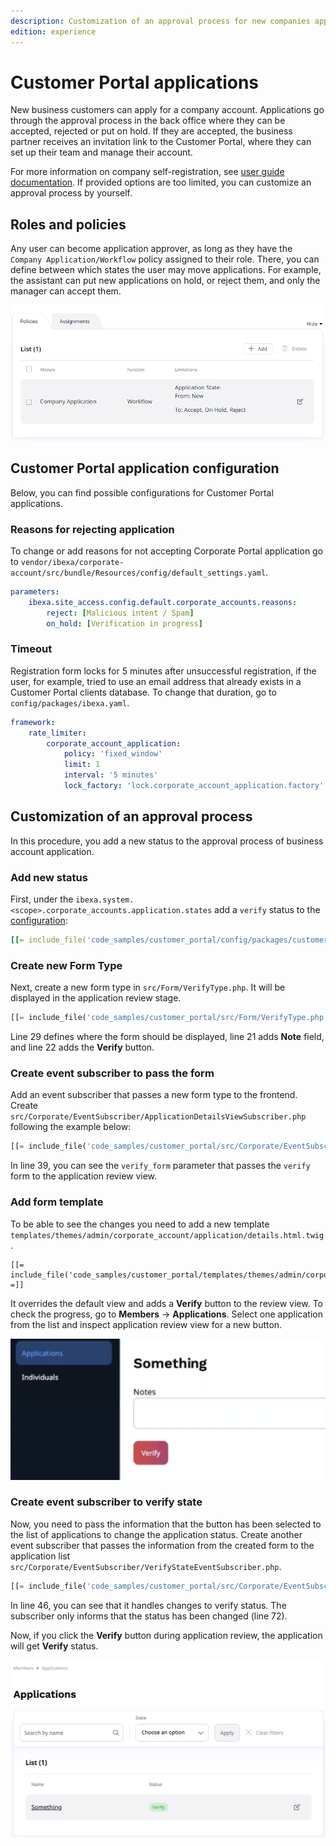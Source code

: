 ```yaml
---
description: Customization of an approval process for new companies applications.
edition: experience
---
```


# Customer Portal applications

New business customers can apply for a company account.
Applications go through the approval process in the back office where they can be accepted, rejected or put on hold.
If they are accepted, the business partner receives an invitation link to the Customer Portal,
where they can set up their team and manage their account.

For more information on company self-registration, see [user guide documentation](https://doc.ibexa.co/projects/userguide/en/latest/customer_management/company_self_registration/).
If provided options are too limited, you can customize an approval process by yourself.

## Roles and policies

Any user can become application approver, as long as they have the `Company Application/Workflow` policy assigned to their role.
There, you can define between which states the user may move applications.
For example, the assistant can put new applications on hold, or reject them, and only the manager can accept them.

![Company Application policy](img/cp_company_application_policy.png)

## Customer Portal application configuration

Below, you can find possible configurations for Customer Portal applications.

### Reasons for rejecting application

To change or add reasons for not accepting Corporate Portal application go to
`vendor/ibexa/corporate-account/src/bundle/Resources/config/default_settings.yaml`.

```yaml
parameters:
    ibexa.site_access.config.default.corporate_accounts.reasons:
        reject: [Malicious intent / Spam]
        on_hold: [Verification in progress]
```

### Timeout

Registration form locks for 5 minutes after unsuccessful registration,
if the user, for example, tried to use an email address that already exists in a Customer Portal clients database.
To change that duration, go to `config/packages/ibexa.yaml`.

```yaml
framework:
    rate_limiter:
        corporate_account_application:
            policy: 'fixed_window'
            limit: 1
            interval: '5 minutes'
            lock_factory: 'lock.corporate_account_application.factory'
```

## Customization of an approval process

In this procedure, you add a new status to the approval process of business account application.

### Add new status

First, under the `ibexa.system.<scope>.corporate_accounts.application.states`
add a `verify` status to the [configuration](configuration.md#configuration-files):

```yaml
[[= include_file('code_samples/customer_portal/config/packages/customer_portal.yaml') =]]
```

### Create new Form Type

Next, create a new form type in `src/Form/VerifyType.php`.
It will be displayed in the application review stage.

``` php hl_lines="17-18 25"
[[= include_file('code_samples/customer_portal/src/Form/VerifyType.php') =]]
```

Line 29 defines where the form should be displayed, line 21 adds **Note** field, and line 22 adds the **Verify** button.

### Create event subscriber to pass the form

Add an event subscriber that passes a new form type to the frontend.
Create `src/Corporate/EventSubscriber/ApplicationDetailsViewSubscriber.php` following the example below:

``` php hl_lines="35"
[[= include_file('code_samples/customer_portal/src/Corporate/EventSubscriber/ApplicationDetailsViewSubscriber.php') =]]
```

In line 39, you can see the `verify_form` parameter that passes the `verify` form to the application review view.

### Add form template

To be able to see the changes you need to add
a new template `templates/themes/admin/corporate_account/application/details.html.twig`.

``` html+twig
[[= include_file('code_samples/customer_portal/templates/themes/admin/corporate_account/application/details.html.twig') =]]
```

It overrides the default view and adds a **Verify** button to the review view.
To check the progress, go to **Members** -> **Applications**.
Select one application from the list and inspect application review view for a new button.

![Verify button](img/cp_new_status.png)

### Create event subscriber to verify state

Now, you need to pass the information that the button has been selected
to the list of applications to change the application status.
Create another event subscriber that passes the information
from the created form to the application list `src/Corporate/EventSubscriber/VerifyStateEventSubscriber.php`.

``` php hl_lines="42 68"
[[= include_file('code_samples/customer_portal/src/Corporate/EventSubscriber/VerifyStateEventSubscriber.php') =]]
```

In line 46, you can see that it handles changes to verify status.
The subscriber only informs that the status has been changed (line 72).

Now, if you click the **Verify** button during application review, the application will get **Verify** status.

![Verify status](img/cp_verify_status.png)

